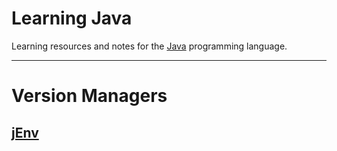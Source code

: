 # Learning Java

Learning resources and notes for the <a href="https://www.oracle.com/java/" target="_blank" rel="noopener noreferrer">Java</a> programming language.

----

# Version Managers

## [jEnv](./version-managers/jenv.md)
